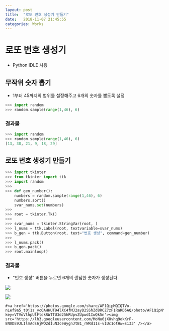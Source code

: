 ```yaml
---
layout: post
title:  "로또 번호 생성기 만들기"
date:   2018-11-07 21:45:55
categories: Works
---
```

# 로또 번호 생성기
- Python IDLE 사용

## 무작위 숫자 뽑기
- 1부터 45까지의 범위를 설정해주고 6개의 숫자를 뽑도록 설정
```python
>>> import random
>>> random.sample(range(1,46), 6)
```
### 결과물
```python
>>> import random
>>> random.sample(range(1,46), 6)
[13, 38, 21, 9, 18, 29]
```

## 로또 번호 생성기 만들기
```python
>>> import tkinter
>>> from tkinter import ttk
>>> import random
>>> 
>>> def gen_number():
	numbers = random.sample(range(1,46), 6)
	numbers.sort()
	svar_nums.set(numbers)
>>> 
>>> root = tkinter.Tk()
>>> 
>>> svar_nums = tkinter.StringVar(root, )
>>> l_nums = ttk.Label(root, textvariable=svar_nums)
>>> b_gen = ttk.Button(root, text="번호 생성", command=gen_number)
>>> 
>>> l_nums.pack()
>>> b_gen.pack()
>>> root.mainloop()
```
### 결과물
- "번호 생성" 버튼을 누르면 6개의 랜덤한 숫자가 생성된다.

<a href='https://photos.google.com/share/AF1QipMQIQTVo-nLef9a5_t0j1z_ycOAHHUT94lXC4fMJ2ayD2SShZd8RCZ7zF1RaRD5AQ/photo/AF1QipNYE6DSScykhiiSV_TG52n36dyHGGw6cnlMM5Gf?key=VTVoVlhpUlFtdkRWTTU3d25hRUpvZUpwd1IwQk5n'><img src='https://lh3.googleusercontent.com/IuaavE_Mxm_wPTPJSB8vuUTgU2WLGs3MFQlKdOk1cLyXZ-wmvPu7JeNdsyiK8RTT5g05=s136' /></a> 

<a href='https://photos.google.com/share/AF1QipMQIQTVo-nLef9a5_t0j1z_ycOAHHUT94lXC4fMJ2ayD2SShZd8RCZ7zF1RaRD5AQ/photo/AF1QipNQMbiWZOweSKJ_usP2j5ndj2Na9vojA1775MN2?key=VTVoVlhpUlFtdkRWTTU3d25hRUpvZUpwd1IwQk5n&hl=ko'><img src='https://lh3.googleusercontent.com/MoNu6jXOvhq9okKrF-8N0DE9JLIlmAds6jWO2dIuN3ceWygnJtB1_rWRd11s-v1Uc1otHw=s133' /></a> 

	#<a href='https://photos.google.com/share/AF1QipMQIQTVo-nLef9a5_t0j1z_ycOAHHUT94lXC4fMJ2ayD2SShZd8RCZ7zF1RaRD5AQ/photo/AF1QipNYE6DSScykhiiSV_TG52n36dyHGGw6cnlMM5Gf?key=VTVoVlhpUlFtdkRWTTU3d25hRUpvZUpwd1IwQk5n'><img src='https://lh3.googleusercontent.com/MoNu6jXOvhq9okKrF-8N0DE9JLIlmAds6jWO2dIuN3ceWygnJtB1_rWRd11s-v1Uc1otHw=s133' /></a> 

